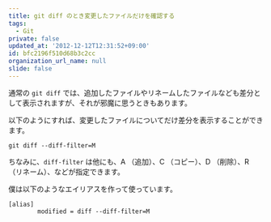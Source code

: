 ```yaml
---
title: git diff のとき変更したファイルだけを確認する
tags:
  - Git
private: false
updated_at: '2012-12-12T12:31:52+09:00'
id: bfc2196f510d68b3c2cc
organization_url_name: null
slide: false
---
```

通常の `git diff` では、追加したファイルやリネームしたファイルなども差分として表示されますが、それが邪魔に思うときもあります。

以下のようにすれば、変更したファイルについてだけ差分を表示することができます。

```
git diff --diff-filter=M
```

ちなみに、`diff-filter` は他にも、A （追加）、C （コピー）、D （削除）、R （リネーム）、などが指定できます。

僕は以下のようなエイリアスを作って使っています。

```
[alias]
        modified = diff --diff-filter=M
```
